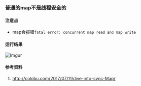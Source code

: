 ### 普通的map不是线程安全的

#### 注意点
 - map会报错`fatal error: concurrent map read and map write`

#### 运行结果
![Imgur](https://i.imgur.com/FXUXIxW.png)

#### 参考资料
1. http://colobu.com/2017/07/11/dive-into-sync-Map/
